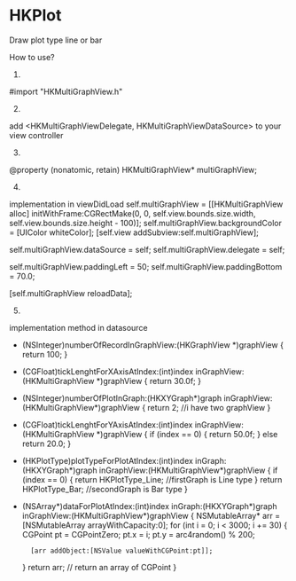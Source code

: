 HKPlot
======

Draw plot type line or bar

How to use?

1.
#import "HKMultiGraphView.h"

2.
add <HKMultiGraphViewDelegate, HKMultiGraphViewDataSource> to your view controller

3.
@property (nonatomic, retain) HKMultiGraphView* multiGraphView;

4.
implementation in viewDidLoad
self.multiGraphView = [[HKMultiGraphView alloc] initWithFrame:CGRectMake(0, 0, self.view.bounds.size.width, self.view.bounds.size.height - 100)];
self.multiGraphView.backgroundColor = [UIColor whiteColor];
[self.view addSubview:self.multiGraphView];
    
self.multiGraphView.dataSource = self;
self.multiGraphView.delegate = self;
    
self.multiGraphView.paddingLeft = 50;
self.multiGraphView.paddingBottom = 70.0;
    
[self.multiGraphView reloadData];

5.
implementation method in datasource
- (NSInteger)numberOfRecordInGraphView:(HKGraphView *)graphView
{
    return 100;
}

- (CGFloat)tickLenghtForXAxisAtIndex:(int)index inGraphView:(HKMultiGraphView *)graphView
{
    return 30.0f;
}

- (NSInteger)numberOfPlotInGraph:(HKXYGraph*)graph inGraphView:(HKMultiGraphView*)graphView
{
    return 2; //i have two graphView 
}

- (CGFloat)tickLenghtForYAxisAtIndex:(int)index inGraphView:(HKMultiGraphView *)graphView
{
    if (index == 0)
    {
        return 50.0f;
    }
    else
        return 20.0;
}

- (HKPlotType)plotTypeForPlotAtIndex:(int)index inGraph:(HKXYGraph*)graph inGraphView:(HKMultiGraphView*)graphView
{
    if (index == 0)
    {
        return HKPlotType_Line; //firstGraph is Line type
    } 
    return HKPlotType_Bar; //secondGraph is Bar type
}

- (NSArray*)dataForPlotAtIndex:(int)index inGraph:(HKXYGraph*)graph inGraphView:(HKMultiGraphView*)graphView
{
    NSMutableArray* arr = [NSMutableArray arrayWithCapacity:0];
    for (int i = 0; i < 3000; i += 30)
    {
        CGPoint pt = CGPointZero;
        pt.x = i;
        pt.y = arc4random() % 200;
        
        [arr addObject:[NSValue valueWithCGPoint:pt]];
    }
    return arr; // return an array of CGPoint
}
